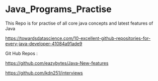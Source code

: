 # Java_Programs_Practise
This Repo is for practise of all core java concepts and latest features of Java


https://towardsdatascience.com/10-excellent-github-repositories-for-every-java-developer-41084a91ade9


Git Hub Repos :

https://github.com/eazybytes/Java-New-features

https://github.com/kdn251/interviews

